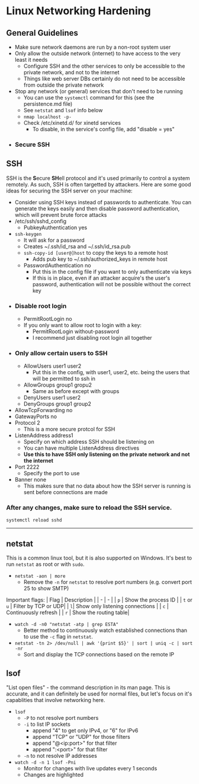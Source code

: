 # Linux Networking Hardening 

## General Guidelines 
- Make sure network daemons are run by a non-root system user
- Only allow the outside network (internet) to have access to the very least it needs
  - Configure SSH and the other services to only be accessible to the private network, and not to the internet
  - Things like web server DBs certainly do not need to be accessible from outside the private network
- Stop any network (or general) services that don't need to be running 
  - You can use the `systemctl` command for this (see the persistence.md file) 
  - See `netstat` and `lsof` info below 
  - `nmap localhost -p-` 
  - Check /etc/xinetd.d/ for xinetd services 
    - To disable, in the service's config file, add "disable = yes" 
- ### Secure SSH 

## **SSH**
SSH is the **S**ecure **SH**ell protocol and it's used primarily to control a system remotely. As such, SSH is often targetted by attackers. Here are some good ideas for securing the SSH server on your machine: 
- Consider using SSH keys instead of passwords to authenticate. You can generate the keys easily and then disable password authentication, which will prevent brute force attacks 
- /etc/ssh/sshd_config
    - PubkeyAuthentication yes 
- `ssh-keygen` 
  - It will ask for a password 
  - Creates ~/.ssh/id_rsa and ~/.ssh/id_rsa.pub 
  - `ssh-copy-id [user@]host` to copy the keys to a remote host
    - Adds pub key to ~/.ssh/authorized_keys in remote host
  - PasswordAuthentication no 
    - Put this in the config file if you want to only authenticate via keys 
    - If this is in place, even if an attacker acquire's the user's password, authentication will not be possible without the correct key
- ### Disable root login 
  - PermitRootLogin no
  - If you only want to allow root to login with a key:
    - PermitRootLogin without-password 
    - I recommend just disabling root login all together 
- ### Only allow certain users to SSH
  - AllowUsers user1 user2 
    - Put this in the config, with user1, user2, etc. being the users that will be permitted to ssh in
  - AllowGroups group1 gropu2 
    - Same as before except with groups 
  - DenyUsers user1 user2
  - DenyGroups group1 group2 
- AllowTcpForwarding no
- GatewayPorts no
- Protocol 2
  - This is a more secure protcol for SSH
- ListenAddress address1
  - Specify on which address SSH should be listening on
  - You can have multiple ListenAddress directives 
  - **Use this to have SSH only listening on the private network and not the internet**
- Port 2222 
  - Specify the port to use
- Banner none
  - This makes sure that no data about how the SSH server is running is sent before connections are made 

### **After any changes, make sure to reload the SSH service.** 
`systemctl reload sshd` 

---

## netstat
This is a common linux tool, but it is also supported on Windows. It's best to run `netstat` as root or with `sudo`. 
- `netstat -aon | more` 
  - Remove the `-n` for `netstat` to resolve port numbers (e.g. convert port 25 to show SMTP) 

Important flags:
| Flag | Description | 
| - | - |
| `p` | Show the process ID | 
| `t` or `u` | Filter by TCP or UDP| 
| `l`| Show only listening connections | 
| `c` | Continuously refresh | 
| `r` | Show the routing table| 

- `watch -d -n0 "netstat -atp | grep ESTA"`
  - Better method to continuously watch established connections than to use the `-c` flag in `netstat`. 
- `netstat -tn 2> /dev/null | awk '{print $5}' | sort | uniq -c | sort -nr` 
  - Sort and display the TCP connections based on the remote IP

## lsof 
"List open files" - the command description in its man page. This is accurate, and it can definitely be used for normal files, but let's focus on it's capablities that involve networking here. 

- `lsof`
  - `-P` to not resolve port numbers 
  - `-i` to list IP sockets 
    - append "4" to get only IPv4, or "6" for IPv6
    - append "TCP" or "UDP" for those filters
    - append "@\<ip:port>" for that filter 
    - append ":\<port>" for that filter 
  - `-n` to not resolve IP addresses 
- `watch -d -n 1 lsof -Pni`
  - Monitor for changes with live updates every 1 seconds 
  - Changes are highlighted 